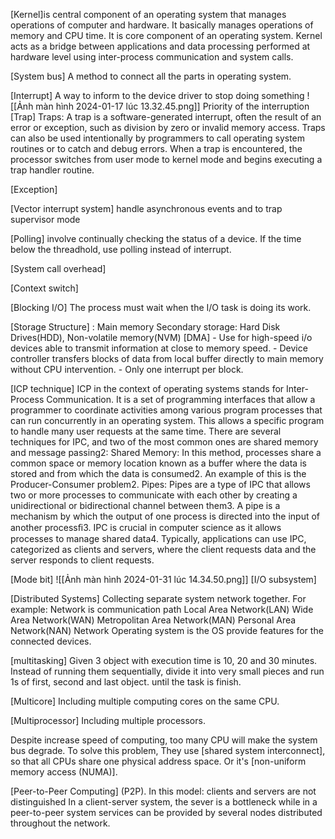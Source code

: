 [Kernel]is central component of an operating system that manages operations of computer and hardware. It basically manages operations of memory and CPU time. It is core component of an operating system. Kernel acts as a bridge between applications and data processing performed at hardware level using inter-process communication and system calls.


[System bus]
	A method to connect all the parts in operating system.

[Interrupt]
	A way to inform to the device driver to stop doing something
	![[Ảnh màn hình 2024-01-17 lúc 13.32.45.png]]
	Priority of the interruption
[Trap]
	Traps: A trap is a software-generated interrupt, often the result of an error or exception, such as division by zero or invalid memory access. Traps can also be used intentionally by programmers to call operating system routines or to catch and debug errors. When a trap is encountered, the processor switches from user mode to kernel mode and begins executing a trap handler routine.

[Exception]

[Vector interrupt system] handle asynchronous events and to trap supervisor mode

[Polling] involve continually checking the status of a device. If the time below the threadhold, use polling instead of interrupt.

[System call overhead]

[Context switch]

[Blocking I/O] The process must wait when the I/O task is doing its work.

[Storage Structure] : 
	Main memory
	Secondary storage: Hard Disk Drives(HDD), Non-volatile memory(NVM)
[DMA]
	- Use for high-speed i/o devices able to transmit information at close to memory speed.
	- Device controller transfers blocks of data from local buffer directly to main memory without CPU intervention.
	- Only one interrupt per block.

[ICP technique] 
	ICP in the context of operating systems stands for Inter-Process Communication. It is a set of programming interfaces that allow a programmer to coordinate activities among various program processes that can run concurrently in an operating system. This allows a specific program to handle many user requests at the same time.
	There are several techniques for IPC, and two of the most common ones are shared memory and message passing2:
		Shared Memory: In this method, processes share a common space or memory  location known as a buffer where the data is stored and from which the data is consumed2. An example of this is the Producer-Consumer problem2.
		Pipes: Pipes are a type of IPC that allows two or more processes to communicate with each other by creating a unidirectional or bidirectional channel between them3. A pipe is a mechanism by which the output of one process is directed into the input of another processﬁ3.
	IPC is crucial in computer science as it allows processes to manage shared data4. Typically, applications can use IPC, categorized as clients and servers, where the client requests data and the server responds to client requests.

[Mode bit]
![[Ảnh màn hình 2024-01-31 lúc 14.34.50.png]]
[I/O subsystem]

[Distributed Systems] 
	Collecting separate system network together.
	For example: Network is communication path
		Local Area Network(LAN)
		Wide Area Network(WAN)
		Metropolitan Area Network(MAN)
		Personal Area Network(NAN)
	Network Operating system is the OS provide features for the connected devices. 

[multitasking] Given 3 object with execution time is 10, 20 and 30 minutes. Instead of running them sequentially, divide it into very small pieces and run 1s of first, second and last object. until the task is finish.

[Multicore] Including multiple computing cores on the same CPU.

[Multiprocessor] Including multiple processors.


Despite increase speed of computing, too many CPU will make the system bus degrade. To solve this problem, They use [shared system interconnect], so that all CPUs share one physical address space. Or it's [non-uniform memory access (NUMA)].

[Peer-to-Peer Computing] (P2P). In this model: 
	clients and servers are not distinguished
	In a client-server system, the sever is a bottleneck while in a peer-to-peer system services can be provided by several nodes distributed throughout the network.


